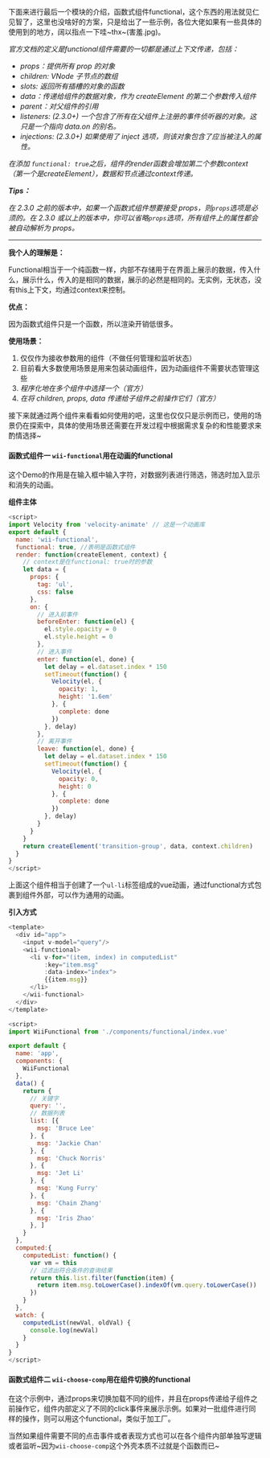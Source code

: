 下面来进行最后一个模块的介绍，函数式组件functional，这个东西的用法就见仁见智了，这里也没啥好的方案，只是给出了一些示例，各位大佬如果有一些具体的使用到的地方，阔以指点一下哇~thx~\(害羞.jpg\)。

_官方文档的定义是functional组件需要的一切都是通过上下文传递，包括：_

* _props：提供所有 prop 的对象_
* _children: VNode 子节点的数组_
* _slots: 返回所有插槽的对象的函数_
* _data：传递给组件的数据对象，作为 createElement 的第二个参数传入组件_
* _parent：对父组件的引用_
* _listeners: \(2.3.0+\) 一个包含了所有在父组件上注册的事件侦听器的对象。这只是一个指向 data.on 的别名。_
* _injections: \(2.3.0+\) 如果使用了 inject 选项，则该对象包含了应当被注入的属性。_

_在添加 `functional: true`之后，组件的render函数会增加第二个参数context（第一个是createElement），数据和节点通过context传递。_

_**Tips：**_

_在 2.3.0 之前的版本中，如果一个函数式组件想要接受 props，则`props`选项是必须的。在 2.3.0 或以上的版本中，你可以省略`props`选项，所有组件上的属性都会被自动解析为 props。_

---

**我个人的理解是：**

Functional相当于一个纯函数一样，内部不存储用于在界面上展示的数据，传入什么，展示什么，传入的是相同的数据，展示的必然是相同的。无实例，无状态，没有this上下文，均通过context来控制。

**优点：**

因为函数式组件只是一个函数，所以渲染开销低很多。

**使用场景：**

1. 仅仅作为接收参数用的组件（不做任何管理和监听状态）
2. 目前看大多数使用场景是用来包装动画组件，因为动画组件不需要状态管理这些
3. _程序化地在多个组件中选择一个（官方）_
4. _在将 children, props, data 传递给子组件之前操作它们（官方）_

接下来就通过两个组件来看看如何使用的吧，这里也仅仅只是示例而已，使用的场景仍在探索中，具体的使用场景还需要在开发过程中根据需求复杂的和性能要求来酌情选择~

#### 函数式组件一 `wii-functional`用在动画的functional

这个Demo的作用是在输入框中输入字符，对数据列表进行筛选，筛选时加入显示和消失的动画。

**组件主体**

```js
<script>
import Velocity from 'velocity-animate' // 这是一个动画库
export default {
  name: 'wii-functional',
  functional: true, //表明是函数式组件
  render: function(createElement, context) {
    // context是在functional: true时的参数
    let data = {
      props: {
        tag: 'ul',
        css: false
      },
      on: {
        // 进入前事件
        beforeEnter: function(el) {
          el.style.opacity = 0
          el.style.height = 0
        },
        // 进入事件
        enter: function(el, done) {
          let delay = el.dataset.index * 150
          setTimeout(function() {
            Velocity(el, {
              opacity: 1,
              height: '1.6em'
            }, {
              complete: done
            })
          }, delay)
        },
        // 离开事件
        leave: function(el, done) {
          let delay = el.dataset.index * 150
          setTimeout(function() {
            Velocity(el, {
              opacity: 0,
              height: 0
            }, {
              complete: done
            })
          }, delay)
        }
      }
    }
    return createElement('transition-group', data, context.children)
  }
}
</script>
```

上面这个组件相当于创建了一个`ul-li`标签组成的vue动画，通过functional方式包裹到组件外部，可以作为通用的动画。

**引入方式**

```js
<template>
  <div id="app">
    <input v-model="query"/>
    <wii-functional>
      <li v-for="(item, index) in computedList"
          :key="item.msg"
          :data-index="index">
          {{item.msg}}
      </li>
    </wii-functional>
  </div>
</template>

<script>
import WiiFunctional from './components/functional/index.vue'

export default {
  name: 'app',
  components: {
    WiiFunctional
  },
  data() {
    return {
      // 关键字
      query: '',
      // 数据列表
      list: [{
        msg: 'Bruce Lee'
      }, {
        msg: 'Jackie Chan'
      }, {
        msg: 'Chuck Norris'
      }, {
        msg: 'Jet Li'
      }, {
        msg: 'Kung Furry'
      }, {
        msg: 'Chain Zhang'
      }, {
        msg: 'Iris Zhao'
      }, ]
    }
  },
  computed:{
    computedList: function() {
      var vm = this
      // 过滤出符合条件的查询结果
      return this.list.filter(function(item) {
        return item.msg.toLowerCase().indexOf(vm.query.toLowerCase()) !== -1
      })
    }
  },
  watch: {
    computedList(newVal, oldVal) {
      console.log(newVal)
    }
  }
}
</script>
```

#### 函数式组件二 `wii-choose-comp`用在组件切换的functional

在这个示例中，通过props来切换加载不同的组件，并且在props传递给子组件之前操作它，组件内部定义了不同的click事件来展示示例。如果对一批组件进行同样的操作，则可以用这个functional，类似于加工厂。

当然如果组件需要不同的点击事件或者表现方式也可以在各个组件内部单独写逻辑或者监听~因为`wii-choose-comp`这个外壳本质不过就是个函数而已~





